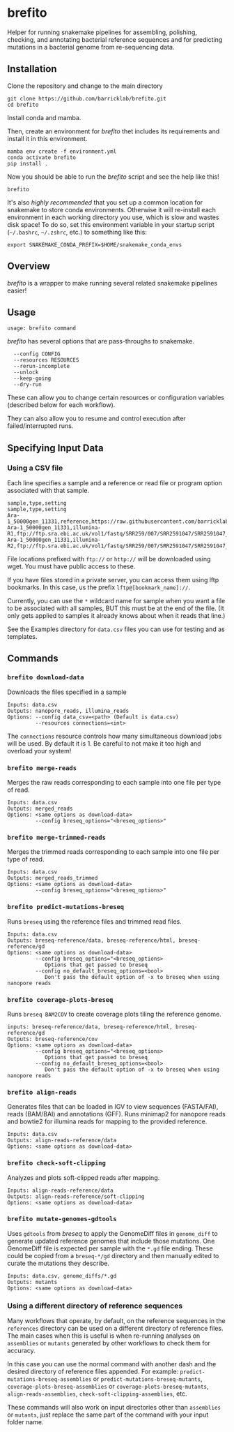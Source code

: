 # brefito

Helper for running snakemake pipelines for assembling, polishing, checking, and annotating bacterial reference sequences and for predicting mutations in a bacterial genome from re-sequencing data.

## Installation

Clone the repository and change to the main directory
```
git clone https://github.com/barricklab/brefito.git
cd brefito
```

Install conda and mamba.

Then, create an environment for _brefito_ thet includes its requirements and install it in this environment.

```
mamba env create -f environment.yml
conda activate brefito
pip install .
```

Now you should be able to run the _brefito_ script and see the help like this!
```
brefito
```

It's also *highly recommended* that you set up a common location for snakemake to store conda environments. Otherwise it will re-install each environment in each working directory you use, which is slow and wastes disk space! To do so, set this environment variable in your startup script (`~/.bashrc`, `~/.zshrc`, etc.) to something like this:
```
export SNAKEMAKE_CONDA_PREFIX=$HOME/snakemake_conda_envs
```

## Overview

_brefito_ is a wrapper to make running several related snakemake pipelines easier!

## Usage

```
usage: brefito command
```

_brefito_ has several options that are pass-throughs to snakemake.

```
  --config CONFIG
  --resources RESOURCES
  --rerun-incomplete
  --unlock
  --keep-going
  --dry-run
```
These can allow you to change certain resources or configuration variables (described below for each workflow).

They can also allow you to resume and control execution after failed/interrupted runs.

## Specifying Input Data

### Using a CSV file

Each line specifies a sample and a reference or read file or program option associated with that sample.

```
sample,type,setting
sample,type,setting
Ara-1_50000gen_11331,reference,https://raw.githubusercontent.com/barricklab/LTEE/7da91974eafac0c5a8f903ae57275795d4395af2/reference/REL606.gbk
Ara-1_50000gen_11331,illumina-R1,ftp://ftp.sra.ebi.ac.uk/vol1/fastq/SRR259/007/SRR2591047/SRR2591047_1.fastq.gz
Ara-1_50000gen_11331,illumina-R2,ftp://ftp.sra.ebi.ac.uk/vol1/fastq/SRR259/007/SRR2591047/SRR2591047_2.fastq.gz
```

File locations prefixed with `ftp://` or `http://` will be downloaded using wget. You must have public access to these.

If you have files stored in a private server, you can access them using lftp bookmarks. In this case, us the prefix `lftp@[bookmark_name]://`.

Currently, you can use the `*` wildcard name for sample when you want a file to be associated with all samples, BUT this must be at the end of the file. (It only gets applied to samples it already knows about when it reads that line.)

See the Examples directory for `data.csv` files you can use for testing and as templates.

## Commands

### `brefito download-data`

Downloads the files specified in a sample

```
Inputs: data.csv
Outputs: nanopore_reads, illumina_reads
Options: --config data_csv=<path> (Default is data.csv)
         --resources connections=<int>
```

The `connections` resource controls how many simultaneous download jobs will be used. By default it is 1. Be careful to not make it too high and overload your system!

### `brefito merge-reads`

Merges the raw reads corresponding to each sample into one file per type of read.

```
Inputs: data.csv
Outputs: merged_reads
Options: <same options as download-data>
         --config breseq_options="<breseq_options>"
```

### `brefito merge-trimmed-reads`

Merges the trimmed reads corresponding to each sample into one file per type of read.

```
Inputs: data.csv
Outputs: merged_reads_trimmed
Options: <same options as download-data>
         --config breseq_options="<breseq_options>"
```

### `brefito predict-mutations-breseq`

Runs `breseq` using the reference files and trimmed read files.

```
Inputs: data.csv
Outputs: breseq-reference/data, breseq-reference/html, breseq-reference/gd 
Options: <same options as download-data>
         --config breseq_options="<breseq_options>
            Options that get passed to breseq
         --config no_default_breseq_options=<bool>
            Don't pass the default option of -x to breseq when using nanopore reads
```

### `brefito coverage-plots-breseq`

Runs `breseq BAM2COV` to create coverage plots tiling the reference genome.

```
inputs: breseq-reference/data, breseq-reference/html, breseq-reference/gd
Outputs: breseq-reference/cov
Options: <same options as download-data>
         --config breseq_options="<breseq_options>
            Options that get passed to breseq
         --config no_default_breseq_options=<bool>
            Don't pass the default option of -x to breseq when using nanopore reads
```

### `brefito align-reads`

Generates files that can be loaded in IGV to view sequences (FASTA/FAI), reads (BAM/BAI) and annotations (GFF). Runs minimap2 for nanopore reads and bowtie2 for illumina reads for mapping to the provided reference.

```
Inputs: data.csv
Outputs: align-reads-reference/data
Options: <same options as download-data>
```

### `brefito check-soft-clipping`

Analyzes and plots soft-clipped reads after mapping.

```
Inputs: align-reads-reference/data
Outputs: align-reads-reference/soft-clipping
Options: <same options as download-data>
```

### `brefito mutate-genomes-gdtools`

Uses `gdtools` from _breseq_ to apply the GenomeDiff files in `genome_diff` to generate updated reference genomes that include those mutations. One GenomeDiff file is expected per sample with the `*.gd` file ending. These could be copied from a `breseq-*/gd` directory and then manually edited to curate the mutations they describe.

```
Inputs: data.csv, genome_diffs/*.gd
Outputs: mutants
Options: <same options as download-data>
```

### Using a different directory of reference sequences

Many workflows that operate, by default, on the reference sequences in the `references` directory can be used on a different directory of reference files. The main cases when this is useful is when re-running analyses on `assemblies` or `mutants` generated by other workflows to check them for accuracy.

In this case you can use the normal command with another dash and the desired directory of reference files appended. For example: `predict-mutations-breseq-assemblies` or `predict-mutations-breseq-mutants`, `coverage-plots-breseq-assemblies` or `coverage-plots-breseq-mutants`, `align-reads-assemblies`, `check-soft-clipping-assemblies`, etc.

These commands will also work on input directories other than `assemblies` or `mutants`, just replace the same part of the command with your input folder name.
